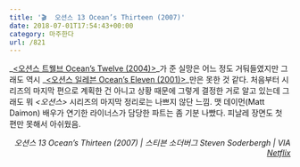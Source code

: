 ```yaml
---
title: '🎬  오션스 13 Ocean’s Thirteen (2007)'
date: 2018-07-01T17:54:43+00:00
category: 마주한다
url: /821
---
```


_[<오션스 트웰브 Ocean&#8217;s Twelve (2004)>][1]_가 준 실망은 어느 정도 거둬들였지만 그래도 역시 _[<오션스 일레븐 Ocean&#8217;s Eleven (2001)>][2]_만은 못한 것 같다. 처음부터 시리즈의 마지막 편으로 계획한 건 아니고 상황 때문에 그렇게 결정한 거로 알고 있는데 그래도 뭐 _<오션스>_ 시리즈의 마지막 정리로는 나쁘지 않단 느낌. 맷 데이먼(Matt Daimon) 배우가 연기한 라이너스가 담당한 파트는 좀 기분 나빴다. 피날레 장면도 첫 편만 못해서 아쉬웠음.

<p style="text-align:right">
  <em>오션스 13 Ocean&#8217;s Thirteen (2007) | 스티븐 소더버그 Steven Soderbergh</em><em>&nbsp;| VIA <a href="http://netflix.com" target="_blank" rel="noreferrer noopener">Netflix</a><br /></em>
</p>

 [1]: https://dowha.kim/815
 [2]: https://dowha.kim/812
